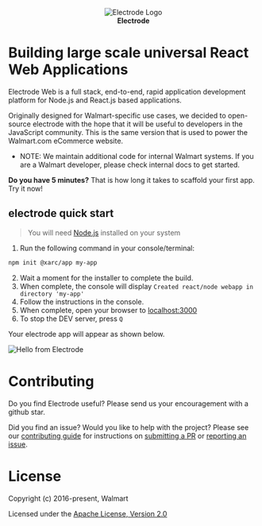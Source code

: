 <p align="center">
<a><img src="https://raw.githubusercontent.com/electrode-io/electrode/cc4ea3e1851cee3333ecca08fdbf5534f51b1ae7/samples/universal-react-node/client/images/logo-192x192.png" alt="Electrode Logo"></a>
<br>
<b>Electrode</b>
</p>

# Building large scale universal React Web Applications

Electrode Web is a full stack, end-to-end, rapid application development platform for Node.js and React.js based applications.

Originally designed for Walmart-specific use cases, we decided to open-source electrode with the hope that it will be useful to developers in the JavaScript community.
This is the same version that is used to power the Walmart.com eCommerce website.

- NOTE: We maintain additional code for internal Walmart systems. If you are a Walmart developer, please check internal docs to get started.

**Do you have 5 minutes?** That is how long it takes to scaffold your first app. Try it now!

## electrode quick start

> You will need [Node.js] installed on your system

1. Run the following command in your console/terminal:

```bash
npm init @xarc/app my-app
```

2. Wait a moment for the installer to complete the build.
3. When complete, the console will display `Created react/node webapp in directory 'my-app'`
4. Follow the instructions in the console.
5. When complete, open your browser to [localhost:3000](http://localhost:3000)
6. To stop the DEV server, press `Q`

Your electrode app will appear as shown below.

![Hello from Electrode](docs/img/electrode-first-run.png)

# Contributing

Do you find Electrode useful? Please send us your encouragement with a github star.

Did you find an issue? Would you like to help with the project? Please see our [contributing guide] for instructions on [submitting a PR] or [reporting an issue].

# License

Copyright (c) 2016-present, Walmart

Licensed under the [Apache License, Version 2.0]

[apache license, version 2.0]: https://www.apache.org/licenses/LICENSE-2.0
[node.js]: https://nodejs.org/en/download
[submitting a pr]: https://github.com/electrode-io/electrode/pulls
[reporting an issue]: https://github.com/electrode-io/electrode/issues
[contributing guide]: CONTRIBUTING.md
